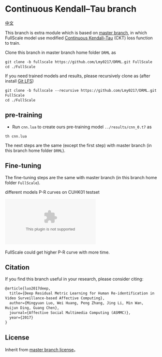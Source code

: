 # Continuous Kendall–Tau branch

[中文](README_zh.md)

This branch is extra module which is based on [master branch](https://github.com/Lmy0217/DRML), in which FullScale model use modified [Continuous Kendall–Tau](http://www.sciencedirect.com/science/article/pii/S0165168415002686) (CKT) loss function to train.

Clone this branch in master branch home folder `DRML` as

```shell
git clone -b fullscale https://github.com/Lmy0217/DRML.git FullScale
cd ./FullScale
```
If you need trained models and results, please recursively clone as (after install [Git LFS](https://git-lfs.github.com/))

```shell
git clone -b fullscale --recursive https://github.com/Lmy0217/DRML.git FullScale
cd ./FullScale
```

## pre-training
* Run `cnn.lua` to create ours pre-training model `../results/cnn_0.t7` as

```shell
th cnn.lua
```
The next steps are the same (except the first step) with master branch (in this branch home folder `DRML`).

## Fine-tuning
The fine-tuning steps are the same with master branch (in this branch home folder `FullScale`).

different models P-R curves on CUHK01 testset

![](./pr.eps)

FullScale could get higher P-R curve with more time.

## Citation
If you find this branch useful in your research, please consider citing:
```
@article{luo2017deep,
  title={Deep Residual Metric Learning for Human Re-identification in Video Surveillance-based Affective Computing},
  author={Mingyuan Luo, Wei Huang, Peng Zhang, Jing Li, Min Wan, Huijun Ding, Guang Chen},
  journal={Affective Social Multimedia Computing (ASMMC)},
  year={2017}
}
```

## License
Inherit from [master branch license](https://github.com/Lmy0217/DRML/blob/master/LICENSE)。
